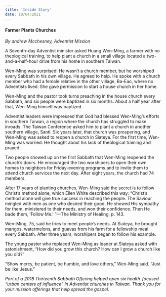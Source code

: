 ```yaml
---
title: 'Inside Story'
date: 10/04/2021
---
```


#### Farmer Plants Churches

_By andrew Mcchesney, Adventist Mission_

A Seventh-day Adventist minister asked Huang Wen-Ming, a farmer with no theological training, to help plant a church in a small village located a two-and-a-half-hour drive from his home in southern Taiwan.

Wen-Ming was surprised. He wasn’t a church member, but he worshiped every Sabbath in his own village. He agreed to help. He spoke with a church member who had a female relative in the other village, Ba-Eao, where no Adventists lived. She gave permission to start a house church in her home.

Wen-Ming and the pastor took turns preaching in the house church every Sabbath, and six people were baptized in six months. About a half year after that, Wen-Ming himself was baptized.

Adventist leaders were impressed that God had blessed Wen-Ming’s efforts in southern Taiwan, a region where the church has struggled to make inroads. The Taiwan Conference asked him to plant a church in another southern village, Santi. Six years later, that church was prospering, and Wen-Ming was asked to reopen a church in Siateya. For the first time, Wen-Ming was worried. He thought about his lack of theological training and prayed.

Two people showed up on the first Sabbath that Wen-Ming reopened the church’s doors. He encouraged the two worshipers to open their own homes to neighbors for Friday-evening programs and to invite them to attend church services the next day. After eight years, the church had 74 members.

After 17 years of planting churches, Wen-Ming said the secret is to follow Christ’s method alone, which Ellen White described this way: “Christ’s method alone will give true success in reaching the people. The Saviour mingled with men as one who desired their good. He showed His sympathy for them, ministered to their needs, and won their confidence. Then He bade them, ‘Follow Me.’ ”—The Ministry of Healing, p. 143.

Wen-Ming, 75, said he tries to meet people’s needs. At Siateya, he brought mangos, watermelons, and guavas from his farm for a fellowship meal every Sabbath. After three years, worshipers began to follow his example.

The young pastor who replaced Wen-Ming as leader at Siateya asked with astonishment, “How did you grow this church? How can I grow a church like you did?”

“Show mercy, be patient, be humble, and love others,” Wen-Ming said. “Just be like Jesus.”

_Part of a 2018 Thirteenth Sabbath Offering helped open six health-focused “urban centers of influence” in Adventist churches in Taiwan. Thank you for your mission offerings that help spread the gospel._